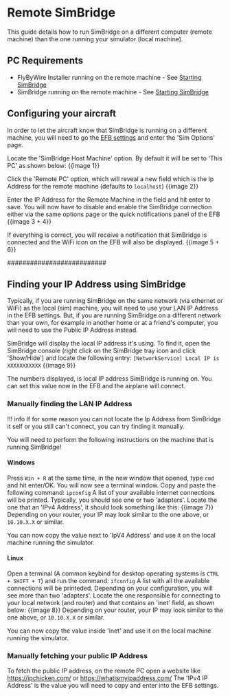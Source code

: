 # Remote SimBridge

This guide details how to run SimBridge on a different computer (remote machine) than the one running your simulator (local machine). 

## PC Requirements

- FlyByWire Installer running on the remote machine - See [Starting SimBridge](../install-configure/start-simbridge.md)
- SimBridge running on the remote machine - See [Starting SimBridge](../install-configure/start-simbridge.md)

## Configuring your aircraft

In order to let the aircraft know that SimBridge is running on a different machine, you will need to go the [EFB settings](../../fbw-a32nx/feature-guides/flypados3/settings/) and enter the 'Sim Options' page. 

Locate the 'SimBridge Host Machine' option. By default it will be set to 'This PC' as shown below:
{{image 1}}

Click the 'Remote PC' option, which will reveal a new field which is the Ip Address for the remote machine (defaults to `localhost`) 
{{image 2}}

Enter the IP Address for the Remote Machine in the field and hit enter to save. You will now have to disable and enable the SimBridge connection either via the same options page or the quick notifications panel of the EFB 
{{image 3 + 4}}

If everything is correct, you will receive a notification that SimBridge is connected and the WiFi icon on the EFB will also be displayed. 
{{image 5 + 6}}

##########################

## Finding your IP Address using SimBridge

Typically, if you are running SimBridge on the same network (via ethernet or WiFi) as the local (sim) machine, you will need to use your LAN IP Address in the EFB settings. 
But, if you are running SimBridge on a different network than your own, for example in another home or at a friend's computer, you will need to use the Public IP Address instead.

SimBridge will display the local IP address it's using. To find it, open the SimBridge console (right click on the SimBridge tray icon and click 'Show/Hide') and locate the following entry: `[NetworkService] Local IP is XXXXXXXXXXX`
{{image 9}}

The numbers displayed, is local IP address SimBridge is running on. You can set this value now in the EFB and the airplane will connect.


### Manually finding the LAN IP Address

!!! info 
    If for some reason you can not locate the Ip Address from SimBridge it self or you still can't connect, you can try finding it manually. 

You will need to perform the following instructions on the machine that is running SimBridge! 

#### Windows

Press `Win + R` at the same time, in the new window that opened, type `cmd` and hit enter/OK. You will now see a terminal window. Copy and paste the following command: 
`ipconfig` 
A list of your available internet connections will be printed. Typically, you should see one or two 'adapters'. 
Locate the one that an 'IPv4 Address', it should look something like this: 
{{image 7}}
Depending on your router, your IP may look similar to the one above, or `10.10.X.X` or similar. 

You can now copy the value next to 'IpV4 Address' and use it on the local machine running the simulator.  

#### Linux

Open a terminal (A common keybind for desktop operating systems is `CTRL + SHIFT + T`) and run the command: 
`ifconfig` 
A list with all the available connections will be printeded. Depending on your configuration, you will see more than two 'adapters'. Locate the one responsible for connecting to your local network (and router) and that contains an 'inet' field, as shown below: 
{{image 8}}
Depending on your router, your IP may look similar to the one above, or `10.10.X.X` or similar. 

You can now copy the value inside 'inet' and use it on the local machine running the simulator. 

### Manually fetching your public IP Address


To fetch the public IP address, on the remote PC open a website like https://ipchicken.com/ or https://whatismyipaddress.com/
The 'IPv4 IP Address' is the value you will need to copy and enter into the EFB settings.